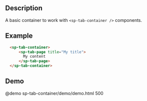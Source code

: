 <!--
@module {can.Component} sp-tab-page <sp-tab-page />
@memberof can-bulma.components

-->

## Description

A basic container to work with `<sp-tab-container />` components.

## Example

```html
  <sp-tab-container>
      <sp-tab-page title="My title">
        My content
      </sp-tab-page>
  </sp-tab-container>
```

## Demo

@demo sp-tab-container/demo/demo.html 500
